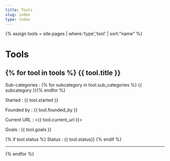```yaml
---
title: Tools
slug: index
type: index
---
```

{% assign tools = site.pages | where:'type','tool' | sort:"name" %}

Tools
=========

{% for tool in tools %}
{{ tool.title }}
--------------------
Sub-categories
: {% for subcategory in tool.sub_categories %} {{ subcategory }}{% endfor %}

Started
: {{ tool.started }}

Founded by
: {{ tool.founded_by }}

Current URL
: <{{ tool.current_url }}>

Goals
: {{ tool.goals }}

{% if tool.status %}
Status
: {{ tool.status}}
{% endif %}
* * *
{% endfor %}